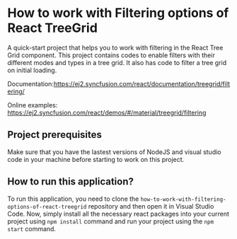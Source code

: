 # How to work with Filtering options of React TreeGrid

A quick-start project that helps you to work with filtering in the React Tree Grid component. This project contains codes to enable filters with their different modes and types in a tree grid. It also has code to filter a tree grid on initial loading.

Documentation:https://ej2.syncfusion.com/react/documentation/treegrid/filtering/

Online examples: https://ej2.syncfusion.com/react/demos/#/material/treegrid/filtering

## Project prerequisites

Make sure that you have the lastest versions of NodeJS and visual studio code in your machine before starting to work on this project.

## How to run this application?

To run this application, you need to clone the `how-to-work-with-filtering-options-of-react-treegrid` repository and then open it in Visual Studio Code. Now, simply install all the necessary react packages into your current project using `npm install` command and run your project using the `npm start` command.
